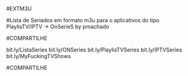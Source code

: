 #EXTM3U

#Lista de Seriados em formato m3u para o aplicativos do tipo PlaylisTV/IPTV -> OnSerieS by pmachado

#COMPARTILHE

bit.ly/ListaSeries
bit.ly/ONSeries
bit.ly/PlaylisTVSeries
bit.ly/IPTVSeries
bit.ly/MyFuckingTVShows

#COMPARTILHE
